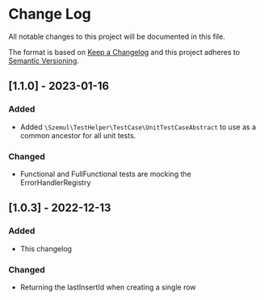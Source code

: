 # Change Log

All notable changes to this project will be documented in this file.

The format is based on [Keep a Changelog](http://keepachangelog.com/)
and this project adheres to [Semantic Versioning](http://semver.org/).

## [1.1.0] - 2023-01-16

### Added

- Added `\Szemul\TestHelper\TestCase\UnitTestCaseAbstract` to use as a common ancestor for all unit tests.

### Changed

- Functional and FullFunctional tests are mocking the ErrorHandlerRegistry

## [1.0.3] - 2022-12-13

### Added

- This changelog

### Changed

- Returning the lastInsertId when creating a single row
